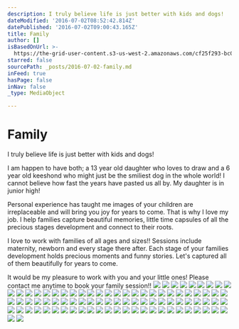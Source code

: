 ```yaml
---
description: I truly believe life is just better with kids and dogs!
dateModified: '2016-07-02T08:52:42.814Z'
datePublished: '2016-07-02T09:00:43.165Z'
title: Family
author: []
isBasedOnUrl: >-
  https://the-grid-user-content.s3-us-west-2.amazonaws.com/cf25f293-bc0a-4336-a973-468b46b9677b.jpg
starred: false
sourcePath: _posts/2016-07-02-family.md
inFeed: true
hasPage: false
inNav: false
_type: MediaObject

---
```

# Family

I truly believe life is just better with kids and dogs!

I am happen to have both; a 13 year old daughter who loves to draw and a 6 year old keeshond who might just be the smiliest dog in the whole world! I cannot believe how fast the years have pasted us all by. My daughter is in junior high!

Personal experience has taught me images of your children are irreplaceable and will bring you joy for years to come. That is why I love my job. I help families capture beautiful memories, little time capsules of all the precious stages development and connect to their roots.

I love to work with families of all ages and sizes!! Sessions include maternity, newborn and every stage there after. Each stage of your families development holds precious moments and funny stories. Let's captured all of them beautifully for years to come.

It would be my pleasure to work with you and your little ones! Please contact me anytime to book your family session!!
![](https://the-grid-user-content.s3-us-west-2.amazonaws.com/cf25f293-bc0a-4336-a973-468b46b9677b.jpg)
![](https://the-grid-user-content.s3-us-west-2.amazonaws.com/e33ed71e-eca3-4a51-95bb-d9a66db65547.jpg)
![](https://the-grid-user-content.s3-us-west-2.amazonaws.com/dcc81ba9-0f47-4320-985b-e429a019924c.jpg)
![](https://the-grid-user-content.s3-us-west-2.amazonaws.com/99709734-6fb0-49c4-b4df-2be693c3b898.jpg)
![](https://the-grid-user-content.s3-us-west-2.amazonaws.com/49309324-4da2-4a82-8110-51a08df515d2.jpg)
![](https://imgflo.herokuapp.com/graph/vahj1ThiexotieMo/c4eb819487528887ed39034379ae90b7/croprotate.jpg?cropheight=1300&cropwidth=865&degrees=0&input=https%3A%2F%2Fthe-grid-user-content.s3-us-west-2.amazonaws.com%2F0175ea83-862b-4df8-8d57-093354a514d8.jpg&x=0&y=0)
![](https://the-grid-user-content.s3-us-west-2.amazonaws.com/28ea272c-3e64-4719-89db-210618d3298b.jpg)
![](https://the-grid-user-content.s3-us-west-2.amazonaws.com/b173ae73-b254-462e-9511-a847f21cbaff.jpg)
![](https://the-grid-user-content.s3-us-west-2.amazonaws.com/66d737f5-7523-442b-9a6c-138444ee77e5.jpg)
![](https://the-grid-user-content.s3-us-west-2.amazonaws.com/0087095f-1ee0-42b2-b59b-aec77cd6baf7.jpg)
![](https://the-grid-user-content.s3-us-west-2.amazonaws.com/832bd30e-ce54-4131-a3ed-8107ad37e4b0.jpg)
![](https://the-grid-user-content.s3-us-west-2.amazonaws.com/81fc05a8-ac90-4a5e-9ca8-761684d9c23a.jpg)
![](https://the-grid-user-content.s3-us-west-2.amazonaws.com/34143986-f63f-4836-a54b-3c7fbfc056b9.jpg)
![](https://the-grid-user-content.s3-us-west-2.amazonaws.com/3d53be7a-7157-4041-882f-93eb4845d76c.jpg)
![](https://the-grid-user-content.s3-us-west-2.amazonaws.com/46fb75db-2652-4dbe-95de-89d4122d727c.jpg)
![](https://the-grid-user-content.s3-us-west-2.amazonaws.com/ab4593e4-7ab7-47f6-8d15-7b619490cad6.jpg)
![](https://the-grid-user-content.s3-us-west-2.amazonaws.com/9e3e0a0c-299a-4ed3-8326-8a33b829a637.jpg)
![](https://the-grid-user-content.s3-us-west-2.amazonaws.com/85ec8c93-f4b1-4d82-9429-900c6cb92fc5.jpg)
![](https://the-grid-user-content.s3-us-west-2.amazonaws.com/b19dacac-a6b0-46e3-bdf6-8e22fdc47391.jpg)
![](https://the-grid-user-content.s3-us-west-2.amazonaws.com/dceebdda-55a5-4e82-b8ce-3c959ce25257.jpg)
![](https://the-grid-user-content.s3-us-west-2.amazonaws.com/a6cacf45-ecdb-4e36-8d5a-9992b282335b.jpg)
![](https://the-grid-user-content.s3-us-west-2.amazonaws.com/209c9f28-a83a-4cdb-968c-9e04d8a9a585.jpg)
![](https://the-grid-user-content.s3-us-west-2.amazonaws.com/d5ccf697-cd61-4dfe-9a0c-9574b24ff937.jpg)
![](https://the-grid-user-content.s3-us-west-2.amazonaws.com/92f5eef0-8fc8-470e-ab3d-c33a62c97d9b.jpg)
![](https://the-grid-user-content.s3-us-west-2.amazonaws.com/05b03f4c-13fd-489e-9486-5d038795d6eb.jpg)
![](https://imgflo.herokuapp.com/graph/vahj1ThiexotieMo/0b7b51ab8f16aaea5ef0e794b81f6f69/croprotate.jpg?cropheight=1268&cropwidth=845&degrees=0&input=https%3A%2F%2Fthe-grid-user-content.s3-us-west-2.amazonaws.com%2F047f77f0-fd73-44ff-bdb2-6444498ea4cc.jpg&x=0&y=0)
![](https://imgflo.herokuapp.com/graph/vahj1ThiexotieMo/97522df7693fc87ee6600e31e139883d/croprotate.jpg?cropheight=865&cropwidth=1300&degrees=0&input=https%3A%2F%2Fthe-grid-user-content.s3-us-west-2.amazonaws.com%2F20fd4f5e-d1c7-4965-b5c9-30c23e48c69f.jpg&x=0&y=0)
![](https://imgflo.herokuapp.com/graph/vahj1ThiexotieMo/ac828293cd3f6f6a8e6a4fed959f07bc/croprotate.jpg?cropheight=1300&cropwidth=865&degrees=0&input=https%3A%2F%2Fthe-grid-user-content.s3-us-west-2.amazonaws.com%2F4160fb85-fcc6-4959-8b63-0bc25c3f5510.jpg&x=0&y=0)
![](https://the-grid-user-content.s3-us-west-2.amazonaws.com/fdfc6406-3720-47b6-9ffb-e73501f6b6c8.jpg)
![](https://imgflo.herokuapp.com/graph/vahj1ThiexotieMo/46909a509b157d27d1e8ad669f728083/croprotate.jpg?cropheight=1300&cropwidth=865&degrees=0&input=https%3A%2F%2Fthe-grid-user-content.s3-us-west-2.amazonaws.com%2Fd5acd59b-b5ac-41cd-a861-41a27016899b.jpg&x=0&y=0)
![](https://the-grid-user-content.s3-us-west-2.amazonaws.com/8bba076e-9ac0-46c5-8319-d493ecf296f8.jpg)
![](https://the-grid-user-content.s3-us-west-2.amazonaws.com/a100ffd7-eff1-4d7a-875b-fdbaf22d2861.jpg)
![](https://the-grid-user-content.s3-us-west-2.amazonaws.com/4cc4271d-7126-4241-bef7-a3c89513c9a4.jpg)
![](https://imgflo.herokuapp.com/graph/vahj1ThiexotieMo/ba99e4ec42b7aed43606bc8054104d2f/croprotate.jpg?cropheight=1300&cropwidth=865&degrees=0&input=https%3A%2F%2Fthe-grid-user-content.s3-us-west-2.amazonaws.com%2Fcfb5815d-fafb-4041-bbc7-69373b5dd7d2.jpg&x=0&y=0)
![](https://imgflo.herokuapp.com/graph/vahj1ThiexotieMo/2bd5247138e3364fbaccdbc5e60d71eb/croprotate.jpg?cropheight=865&cropwidth=1300&degrees=0&input=https%3A%2F%2Fthe-grid-user-content.s3-us-west-2.amazonaws.com%2F7dec3fa6-c496-4fbd-a4f2-d6ee4370025e.jpg&x=0&y=0)
![](https://the-grid-user-content.s3-us-west-2.amazonaws.com/1d6f7d87-4d0f-43c5-963c-0ff85fd13349.jpg)
![](https://the-grid-user-content.s3-us-west-2.amazonaws.com/a0c5a208-f551-41a8-aada-79d4488d1333.jpg)
![](https://imgflo.herokuapp.com/graph/vahj1ThiexotieMo/5515d852748acd5b97170d37b10539f5/croprotate.jpg?cropheight=865&cropwidth=1300&degrees=0&input=https%3A%2F%2Fthe-grid-user-content.s3-us-west-2.amazonaws.com%2F0bb47bcc-3fa7-4442-aeb0-22e8e866cdd3.jpg&x=0&y=0)
![](https://imgflo.herokuapp.com/graph/vahj1ThiexotieMo/f04ec55cd7f95cf9e7ea0e08f3f85bc6/croprotate.jpg?cropheight=865&cropwidth=1300&degrees=0&input=https%3A%2F%2Fthe-grid-user-content.s3-us-west-2.amazonaws.com%2F245af04c-f993-44c0-81c8-d93b50dd05be.jpg&x=0&y=0)
![](https://the-grid-user-content.s3-us-west-2.amazonaws.com/4e3d22da-b960-465e-a5e2-45f0a86c0230.jpg)
![](https://imgflo.herokuapp.com/graph/vahj1ThiexotieMo/f05d11be26138c9aa9806b017098fcd7/croprotate.jpg?cropheight=865&cropwidth=1300&degrees=0&input=https%3A%2F%2Fthe-grid-user-content.s3-us-west-2.amazonaws.com%2F6b93e1fa-3f7b-4886-b220-21f44f0fffd1.jpg&x=0&y=0)
![](https://the-grid-user-content.s3-us-west-2.amazonaws.com/22e40cce-3e8d-43b6-9aa0-d3b810df3ee2.jpg)
![](https://the-grid-user-content.s3-us-west-2.amazonaws.com/432b6c27-4f70-4959-9a3d-48d2fc6ea980.jpg)
![](https://the-grid-user-content.s3-us-west-2.amazonaws.com/edf17206-ecb7-4750-8c79-2592b8b0b0b6.jpg)
![](https://the-grid-user-content.s3-us-west-2.amazonaws.com/f3c8342f-9e02-428d-baaa-34c415e8eba3.jpg)
![](https://the-grid-user-content.s3-us-west-2.amazonaws.com/48528557-b647-4d36-9d3e-18ed23ca9c0a.jpg)
![](https://the-grid-user-content.s3-us-west-2.amazonaws.com/014fc407-d20d-46c5-bf58-b0e5f894b7b4.jpg)
![](https://the-grid-user-content.s3-us-west-2.amazonaws.com/b6e3ecf1-b33d-4874-b7b0-d53e143d0571.jpg)
![](https://the-grid-user-content.s3-us-west-2.amazonaws.com/7c025481-01be-41ae-bb82-8488764c1926.jpg)
![](https://imgflo.herokuapp.com/graph/vahj1ThiexotieMo/6af04ed6b9bbdeab78b4a9d2d1bbfcff/croprotate.jpg?cropheight=767&cropwidth=1153&degrees=0&input=https%3A%2F%2Fthe-grid-user-content.s3-us-west-2.amazonaws.com%2F5e6dbf9e-fc31-4577-a87b-6ff678d31de5.jpg&x=0&y=0)
![](https://the-grid-user-content.s3-us-west-2.amazonaws.com/31fd7318-438f-46ef-82a1-a0171dd500a1.jpg)
![](https://the-grid-user-content.s3-us-west-2.amazonaws.com/50ccd793-2f02-47cb-81be-e0a80e56ebd4.jpg)
![](https://the-grid-user-content.s3-us-west-2.amazonaws.com/6047f8a6-55da-4985-abac-56b259295622.jpg)
![](https://the-grid-user-content.s3-us-west-2.amazonaws.com/6ca0e6cc-f469-4e67-b42a-01ac0b8c14ab.jpg)
![](https://the-grid-user-content.s3-us-west-2.amazonaws.com/8fc625db-b97f-4aee-96b1-bba4669406b4.jpg)
![](https://the-grid-user-content.s3-us-west-2.amazonaws.com/d4a8fd20-734e-40c6-92f6-273df9b32477.jpg)
![](https://the-grid-user-content.s3-us-west-2.amazonaws.com/7eb3da50-74b3-4683-8004-63fce3dc0df2.jpg)
![](https://the-grid-user-content.s3-us-west-2.amazonaws.com/59f6129e-1ddb-428e-9968-d6dc10ff6aa1.jpg)
![](https://the-grid-user-content.s3-us-west-2.amazonaws.com/ede98669-3039-4dca-98b9-f9cafbf908a5.jpg)
![](https://the-grid-user-content.s3-us-west-2.amazonaws.com/31573dec-1f83-469b-83a5-66f924df59b8.jpg)
![](https://the-grid-user-content.s3-us-west-2.amazonaws.com/50114e12-8ed4-4bbe-8848-1b6d6b69e0f8.jpg)
![](https://the-grid-user-content.s3-us-west-2.amazonaws.com/87259005-9058-4d91-a81a-d4f96df9bb73.jpg)
![](https://the-grid-user-content.s3-us-west-2.amazonaws.com/94147518-8683-4d33-8ead-9c40f36a4267.jpg)
![](https://the-grid-user-content.s3-us-west-2.amazonaws.com/31eccded-bc99-4160-ae64-f409486ddb92.jpg)
![](https://the-grid-user-content.s3-us-west-2.amazonaws.com/e51cd453-b749-47b8-82e1-5804940d343b.jpg)
![](https://the-grid-user-content.s3-us-west-2.amazonaws.com/eb8eb0ba-adf2-4411-bdbb-4d07aca3bea4.jpg)
![](https://the-grid-user-content.s3-us-west-2.amazonaws.com/217204f2-9fc9-4ce3-9245-0f27a2adfb18.jpg)
![](https://the-grid-user-content.s3-us-west-2.amazonaws.com/bb2393f9-5cbb-4689-94a2-fd2798749d46.jpg)
![](https://the-grid-user-content.s3-us-west-2.amazonaws.com/49cc4fc0-415a-4f2a-97ac-d0360bb4aecf.jpg)
![](https://the-grid-user-content.s3-us-west-2.amazonaws.com/9163273c-39ff-409a-bf57-8c96fa840c55.jpg)
![](https://the-grid-user-content.s3-us-west-2.amazonaws.com/35b737dc-73a7-4c69-ab8c-f3733ce533ae.jpg)
![](https://the-grid-user-content.s3-us-west-2.amazonaws.com/4555e18e-ded9-43ec-88b3-2919526ca588.jpg)
![](https://the-grid-user-content.s3-us-west-2.amazonaws.com/5c316499-6c1e-4e6c-b08b-64fb7b61adf7.jpg)
![](https://the-grid-user-content.s3-us-west-2.amazonaws.com/6509a43c-de22-45ae-9eeb-b27ae45af376.jpg)
![](https://the-grid-user-content.s3-us-west-2.amazonaws.com/0443db0a-071b-4181-8378-260ed6b2bbf9.jpg)
![](https://the-grid-user-content.s3-us-west-2.amazonaws.com/7eb8376e-bfac-4217-8f23-1e38ea35799f.jpg)
![](https://the-grid-user-content.s3-us-west-2.amazonaws.com/19983849-dfd7-4f6b-849a-b884447a4758.jpg)
![](https://the-grid-user-content.s3-us-west-2.amazonaws.com/fbc1a467-07df-48d4-9d43-8f191411ee80.jpg)
![](https://the-grid-user-content.s3-us-west-2.amazonaws.com/59b550f3-162a-4d6d-9a39-d57f4fa4baaa.jpg)
![](https://the-grid-user-content.s3-us-west-2.amazonaws.com/0a134273-82a4-412d-ac57-252f2e33f83d.jpg)
![](https://the-grid-user-content.s3-us-west-2.amazonaws.com/a3ffd926-403d-4c37-b53c-e13643e9d5b1.jpg)
![](https://the-grid-user-content.s3-us-west-2.amazonaws.com/91ad51ec-eb4c-487e-8d58-05b42281920e.jpg)
![](https://the-grid-user-content.s3-us-west-2.amazonaws.com/d8f32bba-ebcc-43b1-9580-1c0156a4bf06.jpg)
![](https://the-grid-user-content.s3-us-west-2.amazonaws.com/d3e458e4-73dd-4bc4-8786-d746c56817a0.jpg)
![](https://the-grid-user-content.s3-us-west-2.amazonaws.com/6e5ea595-0482-49ab-a738-125a10809d08.jpg)
![](https://imgflo.herokuapp.com/graph/vahj1ThiexotieMo/ae6bed358b3c7a879997d7c4fe5e5cde/croprotate.jpg?cropheight=865&cropwidth=1300&degrees=0&input=https%3A%2F%2Fthe-grid-user-content.s3-us-west-2.amazonaws.com%2F01924c43-af95-4edb-a429-44e5066eb050.jpg&x=0&y=0)